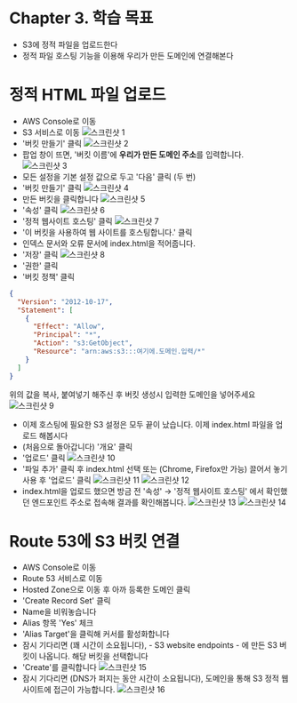 # Chapter 3. 학습 목표
- S3에 정적 파일을 업로드한다
- 정적 파일 호스팅 기능을 이용해 우리가 만든 도메인에 연결해본다

# 정적 HTML 파일 업로드
- AWS Console로 이동
- S3 서비스로 이동
![스크린샷 1](./images/screenshot-2018-02-18-PM-10.17.26.png)
- '버킷 만들기' 클릭
![스크린샷 2](./images/screenshot-2018-02-18-PM-10.17.30.png)
- 팝업 창이 뜨면, '버킷 이름'에 **우리가 만든 도메인 주소**를 입력합니다.
![스크린샷 3](./images/screenshot-2018-02-18-PM-10.17.37.png)
- 모든 설정을 기본 설정 값으로 두고 '다음' 클릭 (두 번)
- '버킷 만들기' 클릭
![스크린샷 4](./images/screenshot-2018-02-18-PM-10.17.48.png)
- 만든 버킷을 클릭합니다
![스크린샷 5](./images/screenshot-2018-02-18-PM-10.19.22.png)
- '속성' 클릭
![스크린샷 6](./images/screenshot-2018-02-18-PM-10.23.46.png)
- '정적 웹사이트 호스팅' 클릭
![스크린샷 7](./images/screenshot-2018-02-18-PM-10.23.49.png)
- '이 버킷을 사용하여 웹 사이트를 호스팅합니다.' 클릭  
- 인덱스 문서와 오류 문서에 index.html을 적어줍니다.
- '저장' 클릭
![스크린샷 8](./images/screenshot-2018-02-18-PM-10.24.51.png)
- '권한' 클릭  
- '버킷 정책' 클릭

```json
{
  "Version": "2012-10-17",
  "Statement": [
    {
      "Effect": "Allow",
      "Principal": "*",
      "Action": "s3:GetObject",
      "Resource": "arn:aws:s3:::여기에.도메인.입력/*"
    }
  ]
}
```

위의 값을 복사, 붙여넣기 해주신 후 버킷 생성시 입력한 도메인을 넣어주세요
![스크린샷 9](./images/screenshot-2018-02-18-PM-10.31.14.png)

- 이제 호스팅에 필요한 S3 설정은 모두 끝이 났습니다. 이제 index.html 파일을 업로드 해봅시다
- (처음으로 돌아갑니다) '개요' 클릭
- '업로드' 클릭
![스크린샷 10](./images/screenshot-2018-02-19-AM-12.38.14.png)
- '파일 추가' 클릭 후 index.html 선택 또는 (Chrome, Firefox만 가능) 끌어서 놓기 사용 후 '업로드' 클릭
![스크린샷 11](./images/screenshot-2018-02-19-AM-12.37.26.png)
![스크린샷 12](./images/screenshot-2018-02-19-AM-12.37.31.png)
- index.html을 업로드 했으면 방금 전 '속성' → '정적 웹사이트 호스팅' 에서 확인했던 엔드포인트 주소로 접속해 결과를 확인해봅니다.
![스크린샷 13](./images/screenshot-2018-02-19-AM-12.48.24.png)
![스크린샷 14](./images/screenshot-2018-02-19-AM-12.48.30.png)


# Route 53에 S3 버킷 연결
- AWS Console로 이동 
- Route 53 서비스로 이동
- Hosted Zone으로 이동 후 아까 등록한 도메인 클릭  
- 'Create Record Set' 클릭
- Name을 비워놓습니다
- Alias 항목 'Yes' 체크
- 'Alias Target'을 클릭해 커서를 활성화합니다
- 잠시 기다리면 (꽤 시간이 소요됩니다), - S3 website endpoints - 에 만든 S3 버킷이 나옵니다. 해당 버킷을 선택합니다
- 'Create'를 클릭합니다
![스크린샷 15](./images/screenshot-2018-02-18-PM-11.05.22.png)
- 잠시 기다리면 (DNS가 퍼지는 동안 시간이 소요됩니다), 도메인을 통해 S3 정적 웹사이트에 접근이 가능합니다.
![스크린샷 16](./images/screenshot-2018-02-19-AM-12.50.37.png)